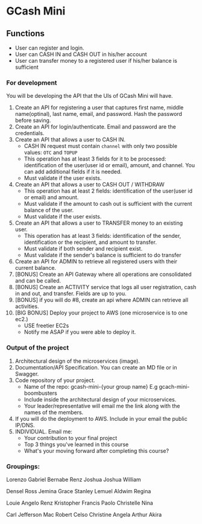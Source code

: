 # GCash Mini

## Functions

- User can register and login.
- User can CASH IN and CASH OUT in his/her account
- User can transfer money to a registered user if his/her balance is sufficient

### For development

You will be developing the API that the UIs of GCash Mini will have.

1. Create an API for registering a user that captures first name, middle name(optinal), last name, email, and password. Hash the password before saving.
2. Create an API for login/authenticate. Email and password are the credentials.
3. Create an API that allows a user to CASH IN.
    - CASH IN request must contain `channel` with only two possible values: `OTC` and `TOPUP`
    - This operation has at least 3 fields for it to be processed: identification of the user(user id or email), amount, and channel. You can add additional fields if it is needed.
    - Must validate if the user exists.
4. Create an API that allows a user to CASH OUT / WITHDRAW
    - This operation has at least 2 fields: identification of the user(user id or email) and amount.
    - Must validate if the amount to cash out is sufficient with the current balance of the user.
    - Must validate if the user exists.
5. Create an API that allows a user to TRANSFER money to an existing user.
    - This operation has at least 3 fields: identification of the sender, identification or the recipient, and amount to transfer.
    - Must validate if both sender and recipient exist.
    - Must validate if the sender's balance is sufficient to do transfer
6. Create an API for ADMIN to retrieve all registered users with their current balance.
7. [BONUS] Create an API Gateway where all operations are consolidated and can be called.
8. [BONUS] Create an ACTIVITY service that logs all user registration, cash in and out, and transfer. Fields are up to you.
9. [BONUS] if you will do #8, create an api where ADMIN can retrieve all activities.
10. [BIG BONUS] Deploy your project to AWS (one microservice is to one ec2.)
    - USE freetier EC2s
    - Notify me ASAP if you were able to deploy it.

### Output of the project

1. Architectural design of the microservices (image).
2. Documentation/API Specification. You can create an MD file or in Swagger.
3. Code repository of your project.
    - Name of the repo: gcash-mini-{your group name} E.g gcach-mini-boombusters
    - Include inside the architectural design of your microservices.
    - Your leader/representative will email me the link along with the names of the members.
4. If you will do the deployment to AWS. Include in your email the public IP/DNS.
5. INDIVIDUAL. Email me:
    - Your contribution to your final project
    - Top 3 things you've learned in this course
    - What's your moving forward after completing this course?

### Groupings:
Lorenzo Gabriel
Bernabe
Renz Joshua
Joshua
William

Densel Ross
Jemina Grace
Stanley
Lemuel Aldwim
Regina

Louie Angelo
Renz Kristopher
Francis Paolo
Christelle Nina

Carl Jefferson
Mac Robert
Celso
Christine Angela
Arthur Akira

